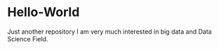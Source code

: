 # Hello-World
Just another repository
I am very much interested in big data and Data Science Field.
